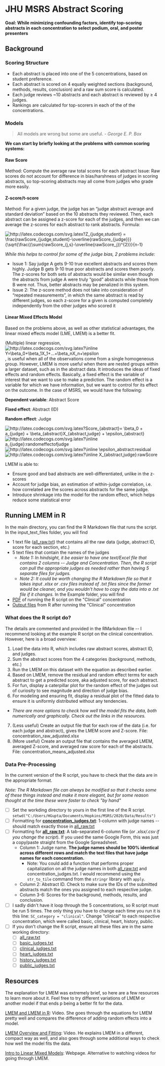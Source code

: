 # JHU MSRS Abstract Scoring

**Goal: While minimizing confounding factors, identify top-scoring abstracts in each concentration to select podium, oral, and poster presenters**

## Background

### Scoring Structure
- Each abstract is placed into one of the 5 concentrations, based on student preference.
-	Each abstract is scored on 4 equally weighted sections (background, methods, results, conclusion) and a raw sum score is calculated.
-	Each judge reviews ~10 abstracts and each abstract is reviewed by ≥ 4 judges.
- Rankings are calculated for top-scorers in each of the of the concentrations.

### Models
> All models are wrong but some are useful. - *George E. P. Box*

**We can start by briefly looking at the problems with common scoring systems:**
#### Raw Score
Method: Compute the average raw total scores for each abstract
Issue: Raw scores do not account for difference in bias/harshness of judges in scoring abstracts, so top-scoring abstracts may all come from judges who grade more easily.

#### Z-score/t-score
Method: For a given judge, the judge has an “judge abstract average and standard deviation” based on the 10 abstracts they reviewed. Then, each abstract can be assigned a z-score for each of the judges, and then we can average the z-scores for each abstract to rank abstracts.
Formula: 

<img src="http://latex.codecogs.com/svg.latex?Z_{judge,student}&space;=&space;\frac{rawScore_{judge,student}-\overline{rawScore_{judge}}}{\sqrt{\frac{(\sum{rawScore_{j,s}-\overline{rawScore_j})^{2}}}{n-1}&space;" title="http://latex.codecogs.com/svg.latex?Z_{judge,student} = \frac{rawScore_{judge,student}-\overline{rawScore_{judge}}}{\sqrt{\frac{(\sum{rawScore_{j,s}-\overline{rawScore_j})^{2}}}{n-1} " />

*While this helps to control for some of the judge bias, 2 problems include:*
- Issue 1: Say judge A gets 9-10 true excellent abstracts and scores them highly. Judge B gets 9-10 true poor abstracts and scores them poorly. The z-scores for both sets of abstracts would be similar even though the abstracts from judge A were truly “good” abstracts while those from B were not. Thus, better abstracts may be penalized in this system.
- Issue 2: The z-score method does not take into consideration of “repeated measurements”, in which the same abstract is read by different judges, so each z-score for a given is computed completely independently from the other judges who scored it

#### Linear Mixed Effects Model
Based on the problems above, as well as other statistical advantages, the linear mixed effects model (LME, LMEM) is a better fit.

(Multiple) linear regression, <img src="http://latex.codecogs.com/svg.latex?\inline&space;Y=\beta_0&plus;\beta_1X_1&plus;...&plus;\beta_nX_n&plus;\epsilon" title="http://latex.codecogs.com/svg.latex?\inline Y=\beta_0+\beta_1X_1+...+\beta_nX_n+\epsilon" />, is useful when all of the observations come from a single homogeneous group.
However, LMEM is more useful when there are nested groups within a larger dataset, such as in the abstract data. It introduces the ideas of fixed effects and random effects. Basically, a fixed effect is the variable of interest that we want to use to make a prediction. The random effect is a variable for which we have information, but we want to control for its effect on the outcome. In the case of MSRS, we would have the following:

**Dependent variable**: Abstract Score

**Fixed effect**: Abstract (ID)

**Random effect**: Judge

<img src="http://latex.codecogs.com/svg.latex?Score_{abstract}=&space;\beta_0&space;&plus;&space;a_{judge}&space;&plus;&space;\beta_{abstract}X_{abstract,judge}&space;&plus;&space;\epsilon_{abstract}&space;" title="http://latex.codecogs.com/svg.latex?Score_{abstract}= \beta_0 + a_{judge} + \beta_{abstract}X_{abstract,judge} + \epsilon_{abstract} " />
<img src="http://latex.codecogs.com/svg.latex?\inline&space;a_{judge}:randomeffectofjudge" title="http://latex.codecogs.com/svg.latex?\inline a_{judge}:randomeffectofjudge" />
<img src="http://latex.codecogs.com/svg.latex?\inline&space;\epsilon_abstract:residual" title="http://latex.codecogs.com/svg.latex?\inline \epsilon_abstract:residual" />
<img src="http://latex.codecogs.com/svg.latex?\inline&space;X_{abstract,judge}:rawScore" title="http://latex.codecogs.com/svg.latex?\inline X_{abstract,judge}:rawScore" />

LMEM is able to:
- Ensure good and bad abstracts are well-differentiated, unlike in the z-scores 
- Account for judge bias, an estimation of within-judge correlation, i.e. how correlated are the scores across abstracts for the same judge.
- Introduce shrinkage into the model for the random effect, which helps reduce some statistical error

## Running LMEM in R
In the main directory, you can find the R Markdown file that runs the script.
In the input_text_files folder, you will find
- 1 text file ([all_raw.txt](input_text_files/all_raw.txt)) that contains all the raw data (judge, abstract ID, score for each section, etc.)
- 5 text files that contain the names of the judges
  - *Note 1: In hindsight, it be easier to have one text/Excel file that contains 2 columns -- Judge and Concentration. Then, the R script can pull the appropriate judges as needed rather than having 5 separate files for judges.*
  - *Note 2: It could be worth changing the R Markdown file so that it takes input .xlsx or .csv files instead of .txt files since the former would be cleaner, and you wouldn't have to copy the data into a .txt file if it changes.*
In the Example folder, you will find
- [PDF](Example/LME-random-effects.pdf) of running the R script on the "Clinical" concentration
- [Output files](Example/) from R after running the "Clinical" concentration

### What does the R script do?
The details are commented and provided in the RMarkdown file -- I recommend looking at the example R script on the clinical concentration.
However, here is a broad overview:
1. Load the data into R, which includes raw abstract scores, abstract ID, and judges.
2. Sum the abstract scores from the 4 categories (background, methods, etc.)
3. Run the LMEM on this dataset with the equation as described earlier.
4. Based on LMEM, remove the residual and random effect terms for each abstract to get a predicted score, aka adjusted score, for each abstract.
5. For fun, display a caterpillar plot for the random effect of the judges out of curiosity to see magnitude and direction of judge bias.
6. For modeling and ensuring fit, display a residual plot of the fitted data to ensure it is uniformly distributed without any tendencies. 
  - *There are more options to check how well the model fits the data, both numerically and graphically. Check out the links in the resources.*
7. (Less useful) Create an output file that for each row of the data (i.e. for each judge and abstract), gives the LMEM score and Z-score. File: concentration_raw_adjusted.xlsx
8. (More useful) Create an output file that contains the averaged LMEM, averaged Z-score, and averaged raw score for each of the abstracts. File: concentration_means_adjusted.xlsx

### Data Pre-Processing
In the current version of the R script, you have to check that the data are in the appropriate format.

*Note: The R Markdown file can always be modified so that it checks some of these things instead and make it more elegant, but for some reason thought at the time these were faster to check "by hand"*

- [ ] Set the workding directory to yours in the first line of the R script. `setwd("C:/Users/HGupta/Documents/Hopkins/MSRS/2020/Data/Results")`
- [ ] Formatting for **[concentration_judges.txt](input_text_files)**: 1-column with judge names -- should match exactly those in [all_raw.txt](input_text_files/all_raw.txt)
- [ ] Formatting for **[all_raw.txt](input_text_files/all_raw.txt)**: A tab-separated 6-column file (*or .xlsx/.csv if you change the script*). If you used the same Google Form, this was just a copy/paste straight from the Google Spreadsheet.
  - Column 1: Judge name. **The judge names should be 100% identical across different rows and match the text files that have judge names for each concentration.**
    - Note: You could add a function that performs proper capitalization on all the judge names in both [all_raw.txt](input_text_files/all_raw.txt) and concentration_judges.txt. I would recommend using the `str_to_tile` command from the `stringr` library with `apply`.
  - Column 2: Abstract ID. Check to make sure the IDs of the submitted abstracts match the ones you assigned to each respective judge. 
  - Column 3-6: Scores for the background, methods, results, and conclusion.
- [ ] I sadly didn't have it loop through the 5 concentrations, so R script must be run 5 times. The only thing you have to change each time you run it is this line: `SC_category = "clinical"`. Change "clinical" to each respective concentration, which were called basic, clinical, heart, history, public. 
- [ ] If you don't change the R script, ensure all these files are in the same working directory:
  - [ ] [all_raw.txt](input_text_files/all_raw.txt)
  - [ ] [basic_judges.txt](input_text_files/basic_judges.txt)
  - [ ] [clinical_judges.txt](input_text_files/clinical_judges.txt)
  - [ ] [heart_judges.txt](input_text_files/heart_judges.txt)
  - [ ] [history_judges.txt](input_text_files/history_judges.txt)
  - [ ] [public_judges.txt](input_text_files/public_judges.txt)

## Resources
The explanation for LMEM was extremely brief, so here are a few resources to learn more about it. Feel free to try different variations of LMEM or another model if that ends p being a better fit for the data.

[LMEM and LMEM in R](https://www.youtube.com/watch?v=9BDA5b-gtbc&ab_channel=PagePiccinini): Video. She goes through the equations for LMEM pretty well and compares the difference of adding random effects into a model.

[LMEM Overview and Fitting](https://www.youtube.com/watch?v=QCqF-2E86r0&ab_channel=MatthewE.Clapham): Video. He explains LMEM in a different, compact way as well, and also goes through some additional ways to check how well the model fits the data.

[Intro to Linear Mixed Models](https://ourcodingclub.github.io/tutorials/mixed-models/): Webpage. Alternative to watching videos for going through LMEM.
